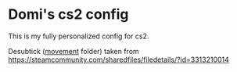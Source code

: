 # Domi's cs2 config
This is my fully personalized config for cs2.

Desubtick ([movement](movement/) folder) taken from https://steamcommunity.com/sharedfiles/filedetails/?id=3313210014
